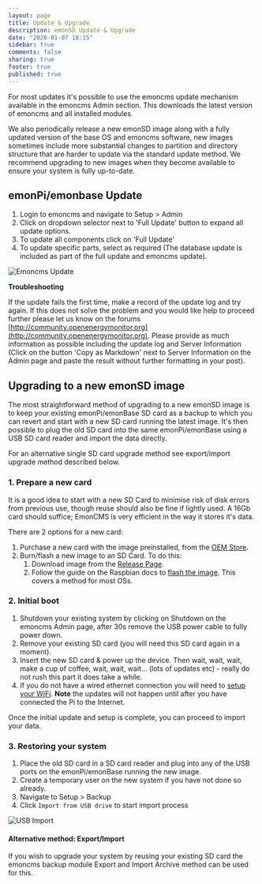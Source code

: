 ```yaml
---
layout: page
title: Update & Upgrade
description: emonSD Update & Upgrade
date: "2020-01-07 18:15"
sidebar: true
comments: false
sharing: true
footer: true
published: true
---
```


For most updates it's possible to use the emoncms update mechanism available in the emoncms Admin section. This downloads the latest version of emoncms and all installed modules.

We also periodically release a new emonSD image along with a fully updated version of the base OS and emoncms software, new images sometimes include more substantial changes to partition and directory structure that are harder to update via the standard update method. We recommend upgrading to new images when they become available to ensure your system is fully up-to-date.

## emonPi/emonbase Update

1. Login to emoncms and navigate to Setup > Admin
2. Click on dropdown selector next to 'Full Update' button to expand all update options.
3. To update all components click on 'Full Update'
4. To update specific parts, select as required (The database update is included as part of the full update and emoncms update).

![Emoncms Update](/images/setup/emoncms_update.png)

**Troubleshooting**

If the update fails the first time, make a record of the update log and try again. If this does not solve the problem and you would like help to proceed further please let us know on the forums [http://community.openenergymonitor.org](http://community.openenergymonitor.org). Please provide as much information as possible including the update log and Server Information (Click on the button 'Copy as Markdown' next to Server Information on the Admin page and paste the result without further formatting in your post).

## Upgrading to a new emonSD image

The most straightforward method of upgrading to a new emonSD image is to keep your existing emonPi/emonBase SD card as a backup to which you can revert and start with a new SD card running the latest image. It's then possible to plug the old SD card into the same emonPi/emonBase using a USB SD card reader and import the data directly. 

For an alternative single SD card upgrade method see export/import upgrade method described below.

### 1. Prepare a new card

It is a good idea to start with a new SD Card to minimise risk of disk errors from previous use, though reuse should also be fine if lightly used. A 16Gb card should suffice; EmonCMS is very efficient in the way it stores it's data.

There are 2 options for a new card:

1. Purchase a new card with the image preinstalled, from the [OEM Store](https://shop.openenergymonitor.com/emonsd-pre-loaded-raspberry-pi-sd-card/).
2. Burn/flash a new image to an SD Card. To do this:
    1. Download image from the [Release Page](https://github.com/openenergymonitor/emonpi/wiki/emonSD-pre-built-SD-card-Download-&-Change-Log#download-11-gb).
    1. Follow the guide on the Raspbian docs to [flash the image](https://www.raspberrypi.org/documentation/installation/installing-images/README.md). This covers a method for most OSs.

### 2. Initial boot

1. Shutdown your existing system by clicking on Shutdown on the emoncms Admin page, after 30s remove the USB power cable to fully power down.
2. Remove your existing SD card (you will need this SD card again in a moment).
3. Insert the new SD card & power up the device. Then wait, wait, wait, make a cup of coffee, wait, wait, wait… (lots of updates etc) - really do not rush this part it does take a while.
4. If you do not have a wired ethernet connection you will need to [setup your WiFi](https://guide.openenergymonitor.org/setup/connect/#1a-connect-to-wifi). **Note** the updates will not happen until after you have connected the Pi to the Internet.

Once the initial update and setup is complete, you can proceed to import your data.

### 3. Restoring your system

1. Place the old SD card in a SD card reader and plug into any of the USB ports on the emonPi/emonBase running the new image.
2. Create a temporary user on the new system if you have not done so already.
3. Navigate to Setup > Backup
4. Click `Import from USB drive` to start import process

![USB Import](/images/setup/usb_import.png)

#### Alternative method: Export/Import

If you wish to upgrade your system by reusing your existing SD card the emoncms backup module Export and Import Archive method can be used for this.
